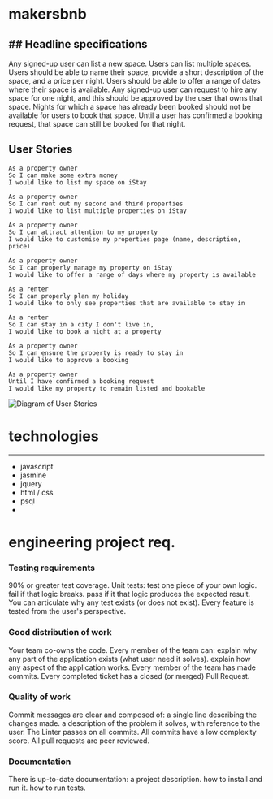 # makersbnb

## Headline specifications
---
Any signed-up user can list a new space.
Users can list multiple spaces.
Users should be able to name their space, provide a short description of the space, and a price per night.
Users should be able to offer a range of dates where their space is available.
Any signed-up user can request to hire any space for one night, and this should be approved by the user that owns that space.
Nights for which a space has already been booked should not be available for users to book that space.
Until a user has confirmed a booking request, that space can still be booked for that night.

## User Stories

```
As a property owner
So I can make some extra money
I would like to list my space on iStay

As a property owner
So I can rent out my second and third properties
I would like to list multiple properties on iStay

As a property owner
So I can attract attention to my property
I would like to customise my properties page (name, description, price)

As a property owner
So I can properly manage my property on iStay
I would like to offer a range of days where my property is available

As a renter
So I can properly plan my holiday
I would like to only see properties that are available to stay in

As a renter
So I can stay in a city I don't live in,
I would like to book a night at a property

As a property owner
So I can ensure the property is ready to stay in
I would like to approve a booking

As a property owner
Until I have confirmed a booking request
I would like my property to remain listed and bookable

```

![Diagram of User Stories](img/diagram.jpg)












# technologies
---
- javascript
- jasmine
- jquery
- html / css
- psql
-

# engineering project req.
### Testing requirements
 90% or greater test coverage.
 Unit tests:
 test one piece of your own logic.
 fail if that logic breaks.
 pass if it that logic produces the expected result.
 You can articulate why any test exists (or does not exist).
 Every feature is tested from the user's perspective.

### Good distribution of work
 Your team co-owns the code. Every member of the team can:
 explain why any part of the application exists (what user need it solves).
 explain how any aspect of the application works.
 Every member of the team has made commits.
 Every completed ticket has a closed (or merged) Pull Request.

### Quality of work
 Commit messages are clear and composed of:
 a single line describing the changes made.
 a description of the problem it solves, with reference to the user.
 The Linter passes on all commits.
 All commits have a low complexity score.
 All pull requests are peer reviewed.

### Documentation
 There is up-to-date documentation:
 a project description.
 how to install and run it.
 how to run tests.
